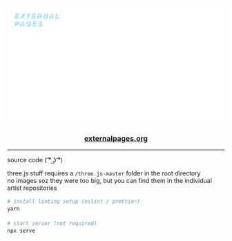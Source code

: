 <p align="center"><img src="images/readme-logo.png"/></p>

<h3 align="center"><a href="externalpages.org">externalpages.org</a></h3>

---

source code ( ͡° ͜ʖ ͡°)

three.js stuff requires a `/three.js-master` folder in the root directory<br>
no images soz they were too big, but you can find them in the individual artist repositories

```bash
# install linting setup (eslint / prettier)
yarn

# start server (not required)
npx serve
```
